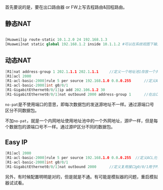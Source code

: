 首先要说的是，要在出口路由器 or FW上写去程路由&回程路由。

## 静态NAT

```python

[Huawei]ip route-static 10.1.2.0 24 192.168.1.3
[Huawei]nat static global 192.168.1.2 inside 10.1.1.2 #可以在系统视图下输入，也可以在接口视图下输入
```



## 动态NAT

```c
[R1]nat address-group 1 202.1.1.1 202.1.1.1     //定义一个地址池1存放一个共用的公网地址202.1.1.1
[R1]acl 2000
[R1-acl-basic-2000]rule 5 per source 192.168.1.0 0.0.0.255      //定义ACL允许进行NAT转换的源ip
[R1-acl-basic-2000]int g0/0/1
[R1-GigabitEthernet0/0/1]ip add 202.106.1.2 30
[R1-GigabitEthernet0/0/1]nat outbound 2000 address-group 1      //在出口下将ACL和地址池关联起来，需要注意华为设备上如果地址池中有不止一个ip地址，后面需加no-pat，本例中因只有一个地址池可以不加
```

`no-pat`是不使用端口的意思，即每次数据包的发送源地址不一样。通过源端口号区分不同数据包。

不加`no-pat`，就是一个内网地址使用地址池中的一个外网地址，源IP一样，但是每个数据包的源端口号不一样。通过源IP区分不同的数据包。



## Easy IP

```c
[R1]acl 2000
[R1-acl-basic-2000]rule 5 per source 192.168.1.0 0.0.0.255  //定义ACL允许进行NAT转换的源IP。5是代表第5条acl规则。若不输入规则号，默认规则号从5开始计数，步长为5。
[R1-acl-basic-2000]int g0/0/1
[R1-GigabitEthernet0/0/1]nat outbound 2000      //定义复用接口g0/0/1用于PAT转换。PAT也叫做PNAT，基于Port(端口)的NAT。
```



另外，有时候配置明明是对的，但是就是不通。有可能是模拟器的问题，重启模拟器试试看。